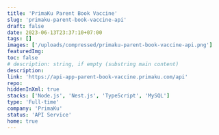 ```yaml
---
title: 'PrimaKu Parent Book Vaccine'
slug: 'primaku-parent-book-vaccine-api'
draft: false
date: 2023-06-13T23:37:10+07:00
tags: []
images: ['/uploads/compressed/primaku-parent-book-vaccine-api.png']
featuredImg:
toc: false
# description: string, if empty (substring main content)
description:
link: 'https://api-app-parent-book-vaccine.primaku.com/api'
repo:
hiddenInXml: true
stacks: ['Node.js', 'Nest.js', 'TypeScript', 'MySQL']
type: 'Full-time'
company: 'PrimaKu'
status: 'API Service'
home: true
---
```

